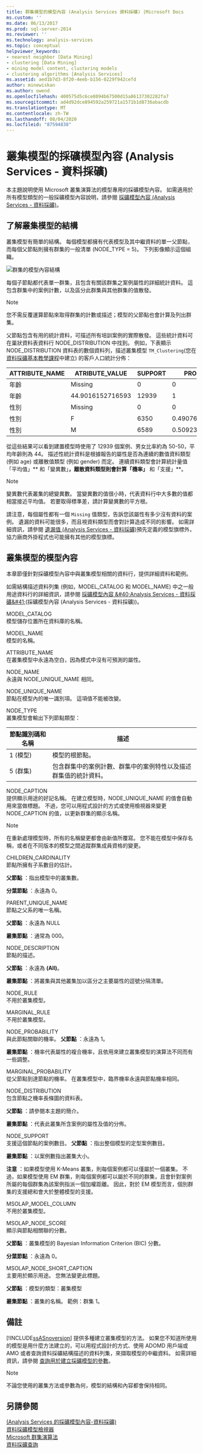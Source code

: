 ```yaml
---
title: 群集模型的模型內容 (Analysis Services 資料採礦) |Microsoft Docs
ms.custom: ''
ms.date: 06/13/2017
ms.prod: sql-server-2014
ms.reviewer: ''
ms.technology: analysis-services
ms.topic: conceptual
helpviewer_keywords:
- nearest neighbor [Data Mining]
- clustering [Data Mining]
- mining model content, clustering models
- clustering algorithms [Analysis Services]
ms.assetid: aed1b7d3-8f20-4eeb-b156-0229f942cefd
author: minewiskan
ms.author: owend
ms.openlocfilehash: 400575d5c6ce8094b67500d15a86137302282fa7
ms.sourcegitcommit: ad4d92dce894592a259721a1571b1d8736abacdb
ms.translationtype: MT
ms.contentlocale: zh-TW
ms.lasthandoff: 08/04/2020
ms.locfileid: "87594838"
---
```

# <a name="mining-model-content-for-clustering-models-analysis-services---data-mining"></a>叢集模型的採礦模型內容 (Analysis Services - 資料採礦)
  本主題說明使用 Microsoft 叢集演算法的模型專用的採礦模型內容。 如需適用於所有模型類型的一般採礦模型內容說明，請參閱 [採礦模型內容 &#40;Analysis Services - 資料採礦&#41;](mining-model-content-analysis-services-data-mining.md)。  
  
## <a name="understanding-the-structure-of-a-clustering-model"></a>了解叢集模型的結構  
 叢集模型有簡單的結構。 每個模型都擁有代表模型及其中繼資料的單一父節點，而每個父節點則擁有群集的一般清單 (NODE_TYPE = 5)。 下列影像顯示這個組織。  
  
 ![群集的模型內容結構](../media/modelcontentstructure-clust.gif "群集的模型內容結構")  
  
 每個子節點都代表單一群集，且包含有關該群集之案例屬性的詳細統計資料。 這包含群集中的案例計數，以及區分此群集與其他群集的值散發。  
  
> [!NOTE]  
>  您不需反覆運算節點來取得群集的計數或描述；模型的父節點也會計算及列出群集。  
  
 父節點包含有用的統計資料，可描述所有培訓案例的實際散發。 這些統計資料可在巢狀資料表資料行 NODE_DISTRIBUTION 中找到。 例如，下表顯示 NODE_DISTRIBUTION 資料表的數個資料列，描述叢集模型 `TM_Clustering`(您在 [資料採礦基本教學課程](../../tutorials/basic-data-mining-tutorial.md)中建立) 的客戶人口統計分佈：  
  
|ATTRIBUTE_NAME|ATRIBUTE_VALUE|SUPPORT|PROBABILITY|variance|VALUE_TYPE|  
|---------------------|---------------------|-------------|-----------------|--------------|-----------------|  
|年齡|Missing|0|0|0|1 (遺漏)|  
|年齡|44.9016152716593|12939|1|125.663453102554|3 (連續)|  
|性別|Missing|0|0|0|1 (遺漏)|  
|性別|F|6350|0.490764355823479|0|4 (離散)|  
|性別|M|6589|0.509235644176521|0|4 (離散)|  
  
 從這些結果可以看到建置模型時使用了 12939 個案例、男女比率約為 50-50，平均年齡則為 44。 描述性統計資料是根據報告的屬性是否為連續的數值資料類型 (例如 age) 或離散值類型 (例如 gender) 而定。 連續資料類型會計算統計量值「平均值」** 和「變異數」**，離散資料類型則會計算「機率」** 和「支援」**。  
  
> [!NOTE]  
>  變異數代表叢集的總變異數。 當變異數的值很小時，代表資料行中大多數的值都相當接近平均值。 若要取得標準差，請計算變異數的平方根。  
  
 請注意，每個屬性都有一個 `Missing` 值類型，告訴您該屬性有多少沒有資料的案例。 遺漏的資料可能很多，而且視資料類型而會對計算造成不同的影響。 如需詳細資訊，請參閱 [遺漏值 &#40;Analysis Services - 資料採礦&#41;](missing-values-analysis-services-data-mining.md)預先定義的模型旗標外，協力廠商外掛程式也可能擁有其他的模型旗標。  
  
## <a name="model-content-for-a-clustering-model"></a>叢集模型的模型內容  
 本章節僅針對採礦模型內容中與叢集模型相關的資料行，提供詳細資料和範例。  
  
 如需結構描述資料列集 (例如，MODEL_CATALOG 和 MODEL_NAME) 中之一般用途資料行的詳細資訊，請參閱 [採礦模型內容 &amp;#40;Analysis Services - 資料採礦&amp;#41;](mining-model-content-analysis-services-data-mining.md)(採礦模型內容 &#40;Analysis Services - 資料採礦&#41;)。  
  
 MODEL_CATALOG  
 模型儲存位置所在資料庫的名稱。  
  
 MODEL_NAME  
 模型的名稱。  
  
 ATTRIBUTE_NAME  
 在叢集模型中永遠為空白，因為模式中沒有可預測的屬性。  
  
 NODE_NAME  
 永遠與 NODE_UNIQUE_NAME 相同。  
  
 NODE_UNIQUE_NAME  
 節點在模型內的唯一識別項。 這項值不能被改變。  
  
 NODE_TYPE  
 叢集模型會輸出下列節點類型：  
  
|節點識別碼和名稱|描述|  
|----------------------|-----------------|  
|1 (模型)|模型的根節點。|  
|5 (群集)|包含群集中的案例計數、群集中的案例特性以及描述群集值的統計資料。|  
  
 NODE_CAPTION  
 提供顯示用途的好記名稱。 在建立模型時，NODE_UNIQUE_NAME 的值會自動用來當做標題。 不過，您可以用程式設計的方式或使用檢視器來變更 NODE_CAPTION 的值，以更新群集的顯示名稱。  
  
> [!NOTE]  
>  在重新處理模型時，所有的名稱變更都會由新值所覆寫。 您不能在模型中保存名稱，或者在不同版本的模型之間追蹤群集成員資格的變更。  
  
 CHILDREN_CARDINALITY  
 節點所擁有子系數目的估計。  
  
 **父節點** ：指出模型中的叢集數。  
  
 **分葉節點** ：永遠為 0。  
  
 PARENT_UNIQUE_NAME  
 節點之父系的唯一名稱。  
  
 **父節點** ：永遠為 NULL  
  
 **叢集節點** ：通常為 000。  
  
 NODE_DESCRIPTION  
 節點的描述。  
  
 **父節點** ：永遠為 **(All)**。  
  
 **叢集節點** ：將叢集與其他叢集加以區分之主要屬性的逗號分隔清單。  
  
 NODE_RULE  
 不用於叢集模型。  
  
 MARGINAL_RULE  
 不用於叢集模型。  
  
 NODE_PROBABILITY  
 與此節點關聯的機率。 **父節點** ：永遠為 1。  
  
 **叢集節點** ：機率代表屬性的複合機率，且依用來建立叢集模型的演算法不同而有一些調整。  
  
 MARGINAL_PROBABILITY  
 從父節點到達節點的機率。 在叢集模型中，臨界機率永遠與節點機率相同。  
  
 NODE_DISTRIBUTION  
 包含節點之機率長條圖的資料表。  
  
 **父節點** ：請參閱本主題的簡介。  
  
 **叢集節點** ：代表此叢集所含案例的屬性及值的分佈。  
  
 NODE_SUPPORT  
 支援這個節點的案例數目。 **父節點** ：指出整個模型的定型案例數目。  
  
 **叢集節點** ：以案例數指出叢集大小。  
  
 **注意** ：如果模型使用 K-Means 叢集，則每個案例都可以僅屬於一個叢集。 不過，如果模型使用 EM 群集，則每個案例都可以屬於不同的群集，且會針對案例所屬的每個群集為該案例指派一個加權距離。 因此，對於 EM 模型而言，個別群集的支援總和會大於整體模型的支援。  
  
 MSOLAP_MODEL_COLUMN  
 不用於叢集模型。  
  
 MSOLAP_NODE_SCORE  
 顯示與節點相關聯的分數。  
  
 **父節點** ：叢集模型的 Bayesian Information Criterion (BIC) 分數。  
  
 **分葉節點** ：永遠為 0。  
  
 MSOLAP_NODE_SHORT_CAPTION  
 主要用於顯示用途。 您無法變更此標題。  
  
 **父節點** ：模型的類型：叢集模型  
  
 **叢集節點** ：叢集的名稱。 範例：群集 1。  
  
## <a name="remarks"></a>備註  
 [!INCLUDE[ssASnoversion](../../includes/ssasnoversion-md.md)] 提供多種建立叢集模型的方法。 如果您不知道所使用的模型是用什麼方法建立的，可以用程式設計的方式、使用 ADOMD 用戶端或 AMO 或者查詢資料採礦結構描述的資料列集，來擷取模型的中繼資料。 如需詳細資訊，請參閱 [查詢用於建立採礦模型的參數](query-the-parameters-used-to-create-a-mining-model.md)。  
  
> [!NOTE]  
>  不論您使用的叢集方法或參數為何，模型的結構和內容都會保持相同。  
  
## <a name="see-also"></a>另請參閱  
 [&#40;Analysis Services 的採礦模型內容-資料採礦&#41;](mining-model-content-analysis-services-data-mining.md)   
 [資料採礦模型檢視器](data-mining-model-viewers.md)   
 [Microsoft 群集演算法](microsoft-clustering-algorithm.md)   
 [資料採礦查詢](data-mining-queries.md)  
  
  
